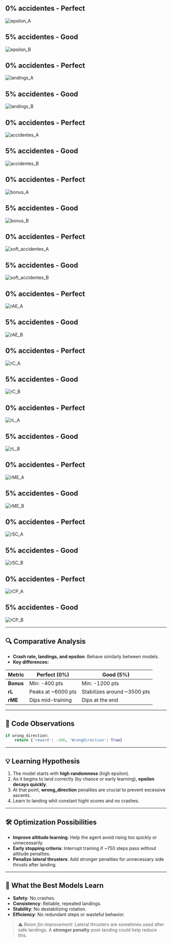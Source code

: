 
## 0% accidentes - Perfect
![epsilon_A](../../screenshoots/metadata_bonus321_08_10_PERFECT.pth/epsilon.png)

## 5% accidentes - Good
![epsilon_B](../../screenshoots/metadata_bonus368_52_10_GOOD.pth/epsilon.png)

## 0% accidentes - Perfect
![landings_A](../../screenshoots/metadata_bonus321_08_10_PERFECT.pth/landings.png)

## 5% accidentes - Good
![landings_B](../../screenshoots/metadata_bonus368_52_10_GOOD.pth/landings.png)

## 0% accidentes - Perfect
![accidentes_A](../../screenshoots/metadata_bonus321_08_10_PERFECT.pth/crashes.png)

## 5% accidentes - Good
![accidentes_B](../../screenshoots/metadata_bonus368_52_10_GOOD.pth/crashes.png)

## 0% accidentes - Perfect
![bonus_A](../../screenshoots/metadata_bonus321_08_10_PERFECT.pth/bonus.png)

## 5% accidentes - Good
![bonus_B](../../screenshoots/metadata_bonus368_52_10_GOOD.pth/bonus.png)

## 0% accidentes - Perfect
![soft_accidentes_A](../../screenshoots/metadata_bonus321_08_10_PERFECT.pth/soft_crashes.png)

## 5% accidentes - Good
![soft_accidentes_B](../../screenshoots/metadata_bonus368_52_10_GOOD.pth/soft_crashes.png)

## 0% accidentes - Perfect
![rAE_A](../../screenshoots/metadata_bonus321_08_10_PERFECT.pth/weighted_rAE.png)

## 5% accidentes - Good
![rAE_B](../../screenshoots/metadata_bonus368_52_10_GOOD.pth/weighted_rAE.png)

## 0% accidentes - Perfect
![rC_A](../../screenshoots/metadata_bonus321_08_10_PERFECT.pth/weighted_rC.png)

## 5% accidentes - Good
![rC_B](../../screenshoots/metadata_bonus368_52_10_GOOD.pth/weighted_rC.png)

## 0% accidentes - Perfect
![rL_A](../../screenshoots/metadata_bonus321_08_10_PERFECT.pth/weighted_rL.png)

## 5% accidentes - Good
![rL_B](../../screenshoots/metadata_bonus368_52_10_GOOD.pth/weighted_rL.png)

## 0% accidentes - Perfect
![rME_A](../../screenshoots/metadata_bonus321_08_10_PERFECT.pth/weighted_rME.png)

## 5% accidentes - Good
![rME_B](../../screenshoots/metadata_bonus368_52_10_GOOD.pth/weighted_rME.png)

## 0% accidentes - Perfect
![rSC_A](../../screenshoots/metadata_bonus321_08_10_PERFECT.pth/weighted_rSC.png)

## 5% accidentes - Good
![rSC_B](../../screenshoots/metadata_bonus368_52_10_GOOD.pth/weighted_rSC.png)

## 0% accidentes - Perfect
![rCP_A](../../screenshoots/metadata_bonus321_08_10_PERFECT.pth/weighted_tCP.png)

## 5% accidentes - Good
![rCP_B](../../screenshoots/metadata_bonus368_52_10_GOOD.pth/weighted_tCP.png)

---

## 🔍 Comparative Analysis

- **Crash rate, landings, and epsilon**: Behave similarly between models.
- **Key differences:**

| Metric       | Perfect (0%)        | Good (5%)              |
|--------------|---------------------|--------------------------|
| **Bonus**     | Min: -400 pts       | Min: -1200 pts           |
| **rL**        | Peaks at ~6000 pts  | Stabilizes around ~3500 pts |
| **rME**       | Dips mid-training   | Dips at the end          |

---

## 🔧 Code Observations

```python
if wrong_direction:
    return {'reward': -100, 'WrongDirection': True}
```

---

## 💡 Learning Hypothesis

1. The model starts with **high randomness** (high epsilon).
2. As it begins to land correctly (by chance or early learning), **epsilon decays quickly**.
3. At that point, **wrong_direction** penalties are crucial to prevent excessive ascents.
4. Learn to landing whit constant hight scores and no crashes.
---

## 🛠 Optimization Possibilities

- **Improve altitude learning**: Help the agent avoid rising too quickly or unnecessarily.
- **Early stopping criteria**: Interrupt training if ~750 steps pass without altitude penalties.
- **Penalize lateral thrusters**: Add stronger penalties for unnecessary side thrusts after landing.

---

## 🚀 What the Best Models Learn

- **Safety**: No crashes.
- **Consistency**: Reliable, repeated landings.
- **Stability**: No destabilizing rotation.
- **Efficiency**: No redundant steps or wasteful behavior.

> ⚠️ *Room for improvement*: Lateral thrusters are sometimes used after safe landings. A **stronger penalty** post-landing could help reduce this.